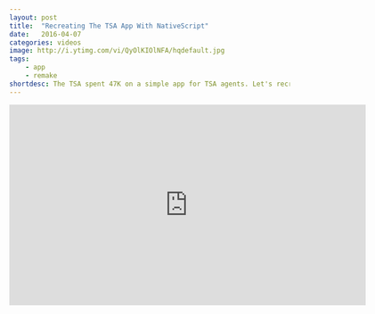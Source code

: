 ```yaml
---
layout: post
title:  "Recreating The TSA App With NativeScript"
date:   2016-04-07
categories: videos
image: http://i.ytimg.com/vi/QyOlKIOlNFA/hqdefault.jpg
tags: 
    - app
    - remake   
shortdesc: The TSA spent 47K on a simple app for TSA agents. Let's recreate it!
---
```

<iframe width="640" height="360" src="https://www.youtube.com/embed/QyOlKIOlNFA" frameborder="0" allowfullscreen></iframe>